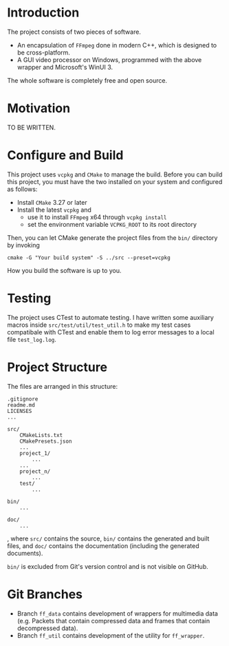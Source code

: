 # Introduction
The project consists of two pieces of software.
- An encapsulation of `FFmpeg` done in modern C++, which is designed to be cross-platform.
- A GUI video processor on Windows, programmed with the above wrapper and Microsoft's WinUI 3.

The whole software is completely free and open source.

# Motivation
TO BE WRITTEN.

# Configure and Build
This project uses `vcpkg` and `CMake` to manage the build. Before you can build this project, you must have the two installed on your system and configured as follows:

- Install `CMake` 3.27 or later
- Install the latest `vcpkg` and
    - use it to install `FFmpeg` x64 through `vcpkg install`
    - set the environment variable `VCPKG_ROOT` to its root directory

Then, you can let CMake generate the project files from the `bin/` directory by invoking
```
cmake -G "Your build system" -S ../src --preset=vcpkg
```

How you build the software is up to you.

# Testing
The project uses CTest to automate testing. I have written some auxiliary macros inside `src/test/util/test_util.h` to make my test cases compatibale with CTest and enable them to log error messages to a local file `test_log.log`.

# Project Structure
The files are arranged in this structure:
```
.gitignore
readme.md
LICENSES
...

src/
    CMakeLists.txt
    CMakePresets.json
    ...
    project_1/
        ...
    ...
    project_n/
        ...
    test/
        ...

bin/
    ...

doc/
    ...
```
, where `src/` contains the source, `bin/` contains the generated and built files, and `doc/` contains the documentation (including the generated documents).

`bin/` is excluded from Git's version control and is not visible on GitHub.

# Git Branches
- Branch `ff_data` contains development of wrappers for multimedia data (e.g. Packets that contain compressed data and frames that contain decompressed data).
- Branch `ff_util` contains development of the utility for `ff_wrapper`.